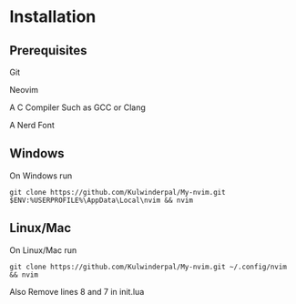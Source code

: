 # Installation
## Prerequisites
Git

Neovim

A C Compiler Such as GCC or Clang

A Nerd Font

## Windows

On Windows run
```
git clone https://github.com/Kulwinderpal/My-nvim.git $ENV:%USERPROFILE%\AppData\Local\nvim && nvim
```

## Linux/Mac

On Linux/Mac run
```
git clone https://github.com/Kulwinderpal/My-nvim.git ~/.config/nvim && nvim
```
Also Remove lines 8 and 7 in init.lua
